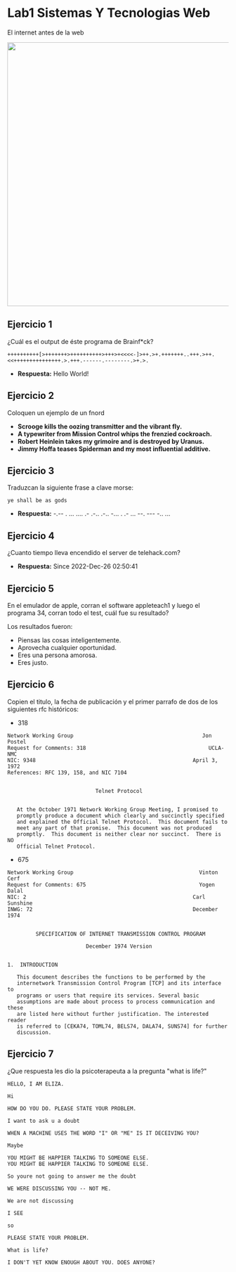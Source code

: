 # Lab1 Sistemas Y Tecnologias Web

El internet antes de la web

<p align="center"> <img src="https://i.ytimg.com/vi/xFEuqdGnhCc/maxresdefault.jpg" width = "600"> </p>

## Ejercicio 1

¿Cuál es el output de éste programa de Brainf\*ck?

```brainfuck
++++++++++[>+++++++>++++++++++>+++>+<<<<-]>++.>+.+++++++..+++.>++.<<+++++++++++++++.>.+++.------.--------.>+.>.
```

- **Respuesta:** Hello World!

## Ejercicio 2

Coloquen un ejemplo de un fnord

- **Scrooge kills the oozing transmitter and the vibrant fly.**
- **A typewriter from Mission Control whips the frenzied cockroach.**
- **Robert Heinlein takes my grimoire and is destroyed by Uranus.**
- **Jimmy Hoffa teases Spiderman and my most influential additive.**

## Ejercicio 3

Traduzcan la siguiente frase a clave morse:

```
ye shall be as gods
```

- **Respuesta:** -.-- . ... .... .- .-.. .-.. -... . .- ... --. --- -.. ...

## Ejercicio 4

¿Cuanto tiempo lleva encendido el server de telehack.com?

- **Respuesta:** Since 2022-Dec-26 02:50:41

## Ejercicio 5

En el emulador de apple, corran el software appleteach1 y luego el programa 34, corran todo el test, cuál fue su resultado?

Los resultados fueron:

- Piensas las cosas inteligentemente.
- Aprovecha cualquier oportunidad.
- Eres una persona amorosa.
- Eres justo.

## Ejercicio 6

Copien el titulo, la fecha de publicación y el primer parrafo de dos de los siguientes rfc históricos:

- 318

```
Network Working Group                                         Jon Postel
Request for Comments: 318                                       UCLA-NMC
NIC: 9348                                                  April 3, 1972
References: RFC 139, 158, and NIC 7104


                            Telnet Protocol


   At the October 1971 Network Working Group Meeting, I promised to
   promptly produce a document which clearly and succinctly specified
   and explained the Official Telnet Protocol.  This document fails to
   meet any part of that promise.  This document was not produced
   promptly.  This document is neither clear nor succinct.  There is NO
   Official Telnet Protocol.
```

- 675

```
Network Working Group                                        Vinton Cerf
Request for Comments: 675                                    Yogen Dalal
NIC: 2                                                     Carl Sunshine
INWG: 72                                                   December 1974


         SPECIFICATION OF INTERNET TRANSMISSION CONTROL PROGRAM

                         December 1974 Version


1.  INTRODUCTION

   This document describes the functions to be performed by the
   internetwork Transmission Control Program [TCP] and its interface to
   programs or users that require its services. Several basic
   assumptions are made about process to process communication and these
   are listed here without further justification. The interested reader
   is referred to [CEKA74, TOML74, BELS74, DALA74, SUNS74] for further
   discussion.
```

## Ejercicio 7

¿Que respuesta les dio la psicoterapeuta a la pregunta "what is life?"

```
HELLO, I AM ELIZA.

Hi

HOW DO YOU DO. PLEASE STATE YOUR PROBLEM.

I want to ask u a doubt

WHEN A MACHINE USES THE WORD "I" OR "ME" IS IT DECEIVING YOU?

Maybe

YOU MIGHT BE HAPPIER TALKING TO SOMEONE ELSE.
YOU MIGHT BE HAPPIER TALKING TO SOMEONE ELSE.

So youre not going to answer me the doubt

WE WERE DISCUSSING YOU -- NOT ME.

We are not discussing

I SEE

so

PLEASE STATE YOUR PROBLEM.

What is life?

I DON'T YET KNOW ENOUGH ABOUT YOU. DOES ANYONE?
```
